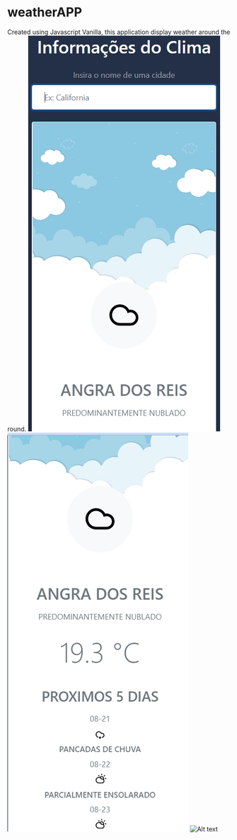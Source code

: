 # weatherAPP
Created using Javascript Vanilla, this application display weather around the round.
![Alt text](https://github.com/wallaceSansanoski/weatherAPP/blob/main/Captura%20de%20tela%202022-08-21%20111030.png)
![Alt text](https://github.com/wallaceSansanoski/weatherAPP/blob/main/Captura%20de%20tela%202022-08-21%20111113.png)
![Alt text]()
